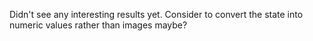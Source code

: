 Didn't see any interesting results yet. Consider to convert the state into numeric values rather than images maybe?
